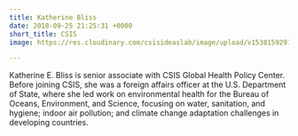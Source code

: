 ```yaml
---
title: Katherine Bliss
date: 2018-09-25 21:25:31 +0000
short_title: CSIS
image: https://res.cloudinary.com/csisideaslab/image/upload/v1538159297/health-commission/Bliss_Katherine.jpg

---
```

Katherine E. Bliss is senior associate with CSIS Global Health Policy Center. Before joining CSIS, she was a foreign affairs officer at the U.S. Department of State, where she led work on environmental health for the Bureau of Oceans, Environment, and Science, focusing on water, sanitation, and hygiene; indoor air pollution; and climate change adaptation challenges in developing countries.